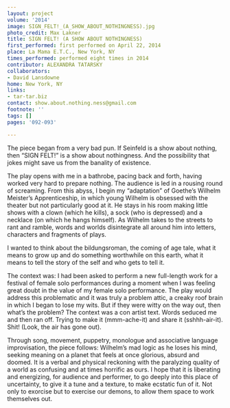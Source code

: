 ```yaml
---
layout: project
volume: '2014'
image: SIGN_FELT!_(A_SHOW_ABOUT_NOTHINGNESS).jpg
photo_credit: Max Lakner
title: SIGN FELT! (A SHOW ABOUT NOTHINGNESS)
first_performed: first performed on April 22, 2014
place: La Mama E.T.C., New York, NY
times_performed: performed eight times in 2014
contributor: ALEXANDRA TATARSKY
collaborators:
- David Lansdowne
home: New York, NY
links:
- tar-tar.biz
contact: show.about.nothing.ness@gmail.com
footnote: ''
tags: []
pages: '092-093'

---
```


The piece began from a very bad pun. If Seinfeld is a show about nothing, then “SIGN FELT!” is a show about nothingness. And the possibility that jokes might save us from the banality of existence.

The play opens with me in a bathrobe, pacing back and forth, having worked very hard to prepare nothing. The audience is led in a rousing round of screaming. From this abyss, I begin my “adaptation” of Goethe’s Wilhelm Meister’s Apprenticeship, in which young Wilhelm is obsessed with the theater but not particularly good at it. He stays in his room making little shows with a clown (which he kills), a sock (who is depressed) and a necklace (on which he hangs himself). As Wilhelm takes to the streets to rant and ramble, words and worlds disintegrate all around him into letters, characters and fragments of plays.

I wanted to think about the bildungsroman, the coming of age tale, what it means to grow up and do something worthwhile on this earth, what it means to tell the story of the self and who gets to tell it.

The context was: I had been asked to perform a new full-length work for a festival of female solo performances during a moment when I was feeling great doubt in the value of my female solo performance. The play would address this problematic and it was truly a problem attic, a creaky roof brain in which I began to lose my wits. But if they were witty on the way out, then what’s the problem? The context was a con artist text. Words seduced me and then ran off. Trying to make it (mmm-ache-it) and share it (sshhh-air-it). Shit! (Look, the air has gone out).

Through song, movement, puppetry, monologue and associative language improvisation, the piece follows: Wilhelm’s mad logic as he loses his mind, seeking meaning on a planet that feels at once glorious, absurd and doomed. It is a verbal and physical reckoning with the paralyzing quality of a world as confusing and at times horrific as ours. I hope that it is liberating and energizing, for audience and performer, to go deeply into this place of uncertainty, to give it a tune and a texture, to make ecstatic fun of it. Not only to exorcise but to exercise our demons, to allow them space to work themselves out.
